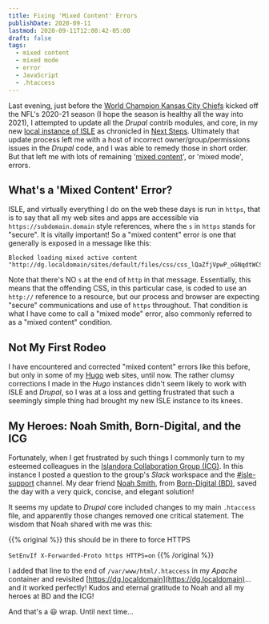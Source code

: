 ```yaml
---
title: Fixing 'Mixed Content' Errors
publishDate: 2020-09-11
lastmod: 2020-09-11T12:08:42-05:00
draft: false
tags:
  - mixed content
  - mixed mode
  - error
  - JavaScript
  - .htaccess
---
```


Last evening, just before the [World Champion Kansas City Chiefs](https://en.wikipedia.org/wiki/Kansas_City_Chiefs) kicked off the NFL's 2020-21 season (I hope the season is healthy all the way into 2021), I attempted to update all the _Drupal_ contrib modules, and core, in my new [local instance of ISLE](https://dg.localdomain) as chronicled in [Next Steps](https://static.grinnell.edu/blogs/McFateM/posts/090-isle-local-migration-customization#next-steps). Ultimately that update process left me with a host of incorrect owner/group/permissions issues in the _Drupal_ code, and I was able to remedy those in short order. But that left me with lots of remaining '[mixed content](https://developers.google.com/web/fundamentals/security/prevent-mixed-content/what-is-mixed-content)', or 'mixed mode', errors.

## What's a 'Mixed Content' Error?

ISLE, and virtually everything I do on the web these days is run in `https`, that is to say that all my web sites and apps are accessible via `https://subdomain.domain` style references, where the `s` in `https` stands for "secure". It is vitally important! So a "mixed content" error is one that generally is exposed in a message like this:

```
Blocked loading mixed active content "http://dg.localdomain/sites/default/files/css/css_lQaZfjVpwP_oGNqdtWCSpJT1EMqXdMiU84ekLLxQnc4.css"
```

Note that there's NO `s` at the end of `http` in that message. Essentially, this means that the offending CSS, in this particular case, is coded to use an `http://` reference to a resource, but our process and browser are expecting "secure" communications and use of `https` throughout.  That condition is what I have come to call a "mixed mode" error, also commonly referred to as a "mixed content" condition.

## Not My First Rodeo

I have encountered and corrected "mixed content" errors like this before, but only in some of my [Hugo](https://gohugo.io) web sites, until now. The rather clumsy corrections I made in the _Hugo_ instances didn't seem likely to work with ISLE and _Drupal_, so I was at a loss and getting frustrated that such a seemingly simple thing had brought my new ISLE instance to its knees.

## My Heroes: Noah Smith, Born-Digital, and the ICG

Fortunately, when I get frustrated by such things I commonly turn to my esteemed colleagues in the [Islandora Collaboration Group (ICG)](https://islandora-collaboration-group.github.io/icg_information/). In this instance I posted a question to the group's _Slack_ workspace and the [#isle-support](https://icg-chat.slack.com/archives/CG6HZRWQM) channel. My dear friend [Noah Smith](https://www.linkedin.com/in/noahwsmith/), from [Born-Digital (BD)](https://born-digital.com/), saved the day with a very quick, concise, and elegant solution!

It seems my update to _Drupal_ core included changes to my main `.htaccess` file, and apparently those changes removed one critical statement. The wisdom that Noah shared with me was this:

{{% original %}}
this should be in there to force HTTPS

  `SetEnvIf X-Forwarded-Proto https HTTPS=on`
{{% /original %}}

I added that line to the end of `/var/www/html/.htaccess` in my _Apache_ container and revisited [https://dg.localdomain](https://dg.localdomain)... and it worked perfectly!  Kudos and eternal gratitude to Noah and all my heroes at BD and the ICG!

And that's a :smiley: wrap.  Until next time...
